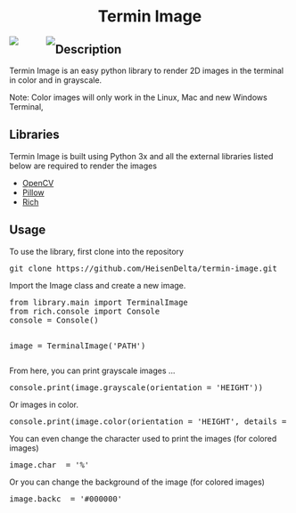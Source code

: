 <h1 align="center">Termin Image</h1>

<div>
    <img src="https://img.shields.io/github/issues/HeisenDelta/termin-image" style="float:left;">
    <img src="https://img.shields.io/github/license/HeisenDelta/termin-image" style="float:left; margin-left: 10%;">
</div>

<h2>Description</h2>

<p>Termin Image is an easy python library to render 2D images in the terminal in color and in grayscale.</p>
<p>Note: Color images will only work in the Linux, Mac and new Windows Terminal,</p>


<h2>Libraries</h2>

<p>Termin Image is built using Python 3x and all the external libraries listed below are required to render the images</p>
<ul>
    <li><a href="https://opencv.org/">OpenCV</a></li>
    <li><a href="https://python-pillow.org/">Pillow</a></li>
    <li><a href="https://pypi.org/project/rich/">Rich</a></li>
</ul>

<h2>Usage</h2>

<p>To use the library, first clone into the repository</p>
<pre>
git clone https://github.com/HeisenDelta/termin-image.git
</pre>

<p>Import the Image class and create a new image.</p>
<pre>
from library.main import TerminalImage
from rich.console import Console
console = Console()

image = TerminalImage('PATH')
</pre>

<p>From here, you can print grayscale images ...</p>
<pre>
console.print(image.grayscale(orientation = 'HEIGHT'))
</pre>

<p>Or images in color.</p>
<pre>
console.print(image.color(orientation = 'HEIGHT', details = False))
</pre>

<p>You can even change the character used to print the images (for colored images)</p>
<pre>
image.char_ = '%'
</pre>

<p>Or you can change the background of the image (for colored images)</p>
<pre>
image.backc_ = '#000000'
</pre>